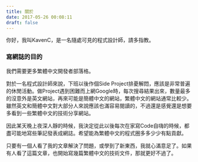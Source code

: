 ```yaml
---
title: 關於
date: 2017-05-26 00:08:11
draft: false
---
```

你好，我叫KavenC，是一名隨處可見的程式設計師，請多指教。

### 寫網誌的目的
我們需要更多繁體中文開發者部落格。

對於一名程式設計師來說，下班以後作個Side Project排憂解悶，應該是非常普遍的休閒活動。做Project遇到困難而上網Google時，每次搜尋結果出來，數量最多的沒意外是英文網站，再來可能是簡體中文的網站，繁體中文的網站通常比較少。雖然英文和簡體中文對大部分人來說應該也滿容易閱讀的，不過還是感覺還是想要多看到一些繁體中文的技術分享網站。

因此某天晚上夜深人靜的時候，我決定從此以後每次在家寫Code自嗨的時候，都盡可能地寫些筆記發表成網誌。希望能為繁體中文的程式圈多多少少有點貢獻。

只要有一個人看了我的文章解決了問題，或學到了新東西，我就心滿意足了。如果有人看了這篇文章，也開始寫幾篇繁體中文的技術文件，那就更好不過了。
